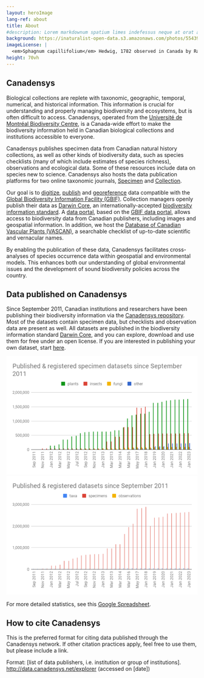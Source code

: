 ```yaml
---
layout: heroImage
lang-ref: about
title: About
#description: Lorem markdownum spatium limes indefessus neque at orat aestuat
background: https://inaturalist-open-data.s3.amazonaws.com/photos/55439691/original.jpeg
imageLicense: |
  <em>Sphagnum capillifolium</em> Hedwig, 1782 observed in Canada by Randal via [iNaturalist](https://www.gbif.org/occurrence/2633987488)
height: 70vh
---
```


## Canadensys

Biological collections are replete with taxonomic, geographic, temporal, numerical, and historical information. This information is crucial for understanding and properly managing biodiversity and ecosystems, but is often difficult to access. Canadensys, operated from the [Université de Montréal Biodiversity Centre](https://irbv.umontreal.ca/institute/infrastructure/biodiversity-centre/?lang=en), is a Canada-wide effort to make the biodiversity information held in Canadian biological collections and institutions accessible to everyone.

Canadensys publishes specimen data from Canadian natural history collections, as well as other kinds of biodiversity data, such as species checklists (many of which include estimates of species richness), observations and ecological data. Some of these resources include data on species new to science. Canadensys also hosts the data publication platforms for two online taxonomic journals, [Specimen](https://specimenpub.org/) and [Collection](https://specimenpub.org/).

Our goal is to [digitize](/resources/documents/#Digitization), [publish](/publish/introduction) and [georeference](/resources/documents/#Georeferencing) data compatible with the [Global Biodiversity Information Facility (GBIF)](https://www.gbif.org/). Collection managers openly publish their data as [Darwin Core](/resources/documents/#Darwin-core), an internationally-accepted [biodiversity information standard](https://www.tdwg.org/). A [data portal](/occurrence/search), based on the [GBIF data portal](https://www.gbif.org/occurrence/search), allows access to biodiversity data from Canadian publishers, including images and geospatial information. In addition, we host the [Database of Canadian Vascular Plants (VASCAN)](/vascan/name-search), a searchable checklist of up-to-date scientific and vernacular names.

By enabling the publication of these data, Canadensys facilitates cross-analyses of species occurrence data within geospatial and environmental models. This enhances both our understanding of global environmental issues and the development of sound biodiversity policies across the country.

## Data published on Canadensys
	
Since September 2011, Canadian institutions and researchers have been publishing their biodiversity information via the [Canadensys repository](https://data.canadensys.net/ipt/). Most of the datasets contain specimen data, but checklists and observation data are present as well. All datasets are published in the biodiversity information standard [Darwin Core](/resources/documents/#Darwin-core), and you can explore, download and use them for free under an open license.
If you are interested in publishing your own dataset, start [here](https://canadensys.hp.gbif-staging.org/publish/7-step-guide/).

![](/assets/images/specimen_stats.png)
![](/assets/images/dataset_stats.png)

For more detailed statistics, see this [Google Spreadsheet](https://docs.google.com/spreadsheets/d/12AjfIiwXogeDwkZuwUhWOTOmebV-2xiWNUATJkUHSjw/edit#gid=2).

## How to cite Canadensys

This is the preferred format for citing data published through the Canadensys network. If other citation practices apply, feel free to use them, but please include a link.

Format: \[list of data publishers, i.e. institution or group of institutions\]. http://data.canadensys.net/explorer (accessed on \[date\])

